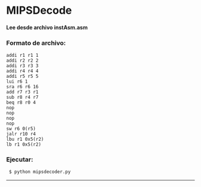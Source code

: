 MIPSDecode
====================
#### Lee desde archivo instAsm.asm

### Formato de archivo:
~~~~
addi r1 r1 1
addi r2 r2 2
addi r3 r3 3
addi r4 r4 4
addi r5 r5 5
lui r6 1
sra r6 r6 16
add r7 r3 r1
sub r8 r4 r7
beq r8 r0 4
nop
nop
nop
nop
sw r6 0(r5)
jalr r10 r4
lbu r1 0x5(r2)
lb r1 0x5(r2)
~~~~

### Ejecutar:

```sh
 $ python mipsdecoder.py
```
--------------------------------------------------------------------------------
